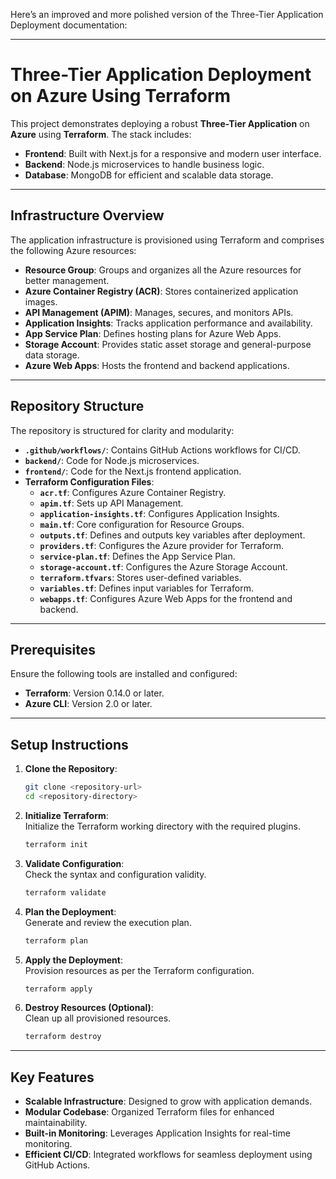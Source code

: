 Here’s an improved and more polished version of the Three-Tier Application Deployment documentation:  

---

# **Three-Tier Application Deployment on Azure Using Terraform**  

This project demonstrates deploying a robust **Three-Tier Application** on **Azure** using **Terraform**. The stack includes:  

- **Frontend**: Built with Next.js for a responsive and modern user interface.  
- **Backend**: Node.js microservices to handle business logic.  
- **Database**: MongoDB for efficient and scalable data storage.  

---

## **Infrastructure Overview**  

The application infrastructure is provisioned using Terraform and comprises the following Azure resources:  

- **Resource Group**: Groups and organizes all the Azure resources for better management.  
- **Azure Container Registry (ACR)**: Stores containerized application images.  
- **API Management (APIM)**: Manages, secures, and monitors APIs.  
- **Application Insights**: Tracks application performance and availability.  
- **App Service Plan**: Defines hosting plans for Azure Web Apps.  
- **Storage Account**: Provides static asset storage and general-purpose data storage.  
- **Azure Web Apps**: Hosts the frontend and backend applications.

---

## **Repository Structure**  

The repository is structured for clarity and modularity:  

- **`.github/workflows/`**: Contains GitHub Actions workflows for CI/CD.  
- **`backend/`**: Code for Node.js microservices.  
- **`frontend/`**: Code for the Next.js frontend application.  
- **Terraform Configuration Files**:  
  - **`acr.tf`**: Configures Azure Container Registry.  
  - **`apim.tf`**: Sets up API Management.  
  - **`application-insights.tf`**: Configures Application Insights.  
  - **`main.tf`**: Core configuration for Resource Groups.  
  - **`outputs.tf`**: Defines and outputs key variables after deployment.  
  - **`providers.tf`**: Configures the Azure provider for Terraform.  
  - **`service-plan.tf`**: Defines the App Service Plan.  
  - **`storage-account.tf`**: Configures the Azure Storage Account.  
  - **`terraform.tfvars`**: Stores user-defined variables.  
  - **`variables.tf`**: Defines input variables for Terraform.  
  - **`webapps.tf`**: Configures Azure Web Apps for the frontend and backend.  

---

## **Prerequisites**  

Ensure the following tools are installed and configured:  

- **Terraform**: Version 0.14.0 or later.  
- **Azure CLI**: Version 2.0 or later.  

---

## **Setup Instructions**  

1. **Clone the Repository**:  

   ```sh  
   git clone <repository-url>  
   cd <repository-directory>  
   ```  

2. **Initialize Terraform**:  
   Initialize the Terraform working directory with the required plugins.

   ```sh  
   terraform init  
   ```  

3. **Validate Configuration**:  
   Check the syntax and configuration validity.  

   ```sh  
   terraform validate  
   ```  

4. **Plan the Deployment**:  
   Generate and review the execution plan.  

   ```sh  
   terraform plan  
   ```  

5. **Apply the Deployment**:  
   Provision resources as per the Terraform configuration.

   ```sh  
   terraform apply  
   ```  

6. **Destroy Resources (Optional)**:  
   Clean up all provisioned resources. 

   ```sh  
   terraform destroy  
   ```  

---

## **Key Features**  

- **Scalable Infrastructure**: Designed to grow with application demands.  
- **Modular Codebase**: Organized Terraform files for enhanced maintainability.  
- **Built-in Monitoring**: Leverages Application Insights for real-time monitoring.  
- **Efficient CI/CD**: Integrated workflows for seamless deployment using GitHub Actions.  
